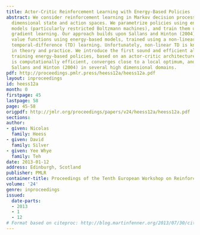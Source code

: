 ```yaml
---
title: Actor-Critic Reinforcement Learning with Energy-Based Policies
abstract: We consider reinforcement learning in Markov decision processes with high
  dimensional state and action spaces. We parametrize policies using energy-based
  models (particularly restricted Boltzmann machines), and train them using policy
  gradient learning. Our approach builds upon Sallans and Hinton (2004), who parameterized
  value functions using energy-based models, trained using a non-linear variant of
  temporal-difference (TD) learning. Unfortunately, non-linear TD is known to diverge
  in theory and practice. We introduce the first sound and efficient algorithm for
  training energy-based policies, based on an actor-critic architecture. Our algorithm
  is computationally efficient, converges close to a local optimum, and outperforms
  Sallans and Hinton (2004) in several high dimensional domains.
pdf: http://proceedings.pmlr.press/heess12a/heess12a.pdf
layout: inproceedings
id: heess12a
month: 0
firstpage: 45
lastpage: 58
page: 45-58
origpdf: http://jmlr.org/proceedings/papers/v24/heess12a/heess12a.pdf
sections: 
author:
- given: Nicolas
  family: Heess
- given: David
  family: Silver
- given: Yee Whye
  family: Teh
date: 2013-01-12
address: Edinburgh, Scotland
publisher: PMLR
container-title: Proceedings of the Tenth European Workshop on Reinforcement Learning
volume: '24'
genre: inproceedings
issued:
  date-parts:
  - 2013
  - 1
  - 12
# Format based on citeproc: http://blog.martinfenner.org/2013/07/30/citeproc-yaml-for-bibliographies/
---
```

